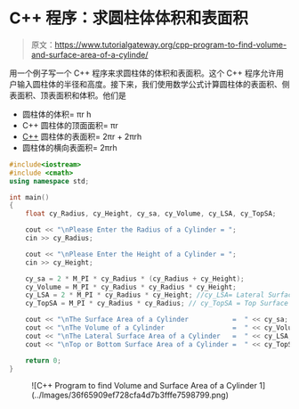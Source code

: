 # C++ 程序：求圆柱体体积和表面积

> 原文：<https://www.tutorialgateway.org/cpp-program-to-find-volume-and-surface-area-of-a-cylinde/>

用一个例子写一个 C++ 程序来求圆柱体的体积和表面积。这个 C++ 程序允许用户输入圆柱体的半径和高度。接下来，我们使用数学公式计算圆柱体的表面积、侧表面积、顶表面积和体积。他们是

*   圆柱体的体积= πr h
*   C++ 圆柱体的顶面面积= πr
*   [C++](https://www.tutorialgateway.org/cpp-programs/) 圆柱体的表面积= 2πr + 2πrh
*   圆柱体的横向表面积= 2πrh

```cpp
#include<iostream>
#include <cmath>
using namespace std;

int main()
{
	float cy_Radius, cy_Height, cy_sa, cy_Volume, cy_LSA, cy_TopSA;

	cout << "\nPlease Enter the Radius of a Cylinder = ";
	cin >> cy_Radius;

	cout << "\nPlease Enter the Height of a Cylinder = ";
	cin >> cy_Height;

	cy_sa = 2 * M_PI * cy_Radius * (cy_Radius + cy_Height);
	cy_Volume = M_PI * cy_Radius * cy_Radius * cy_Height;
	cy_LSA = 2 * M_PI * cy_Radius * cy_Height; //cy_LSA= Lateral Surface Area of Cylinder
	cy_TopSA = M_PI * cy_Radius * cy_Radius; // cy_TopSA = Top Surface Area

	cout << "\nThe Surface Area of a Cylinder           =  " << cy_sa;
	cout << "\nThe Volume of a Cylinder                 =  " << cy_Volume;
	cout << "\nThe Lateral Surface Area of a Cylinder   =  " << cy_LSA;
	cout << "\nTop or Bottom Surface Area of a Cylinder =  " << cy_TopSA;

 	return 0;
}
```

<figure class="wp-block-image size-large">![C++ Program to find Volume and Surface Area of a Cylinder 1](../Images/36f65909ef728cfa4d7b3fffe7598799.png)</figure>